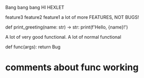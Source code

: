 Bang bang bang
HI HEXLET

feature3
feature2
feature1
a lot of more FEATURES, NOT BUGS!

def print_greeting(name: str) -> str:
	print(f'Hello, {name}!')

A lot of very good functional.
A lot of normal functional


def func(args):
	return Bug
	
# comments about func working
